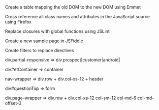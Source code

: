 Create a table mapping the old DOM to the new DOM using Emmet

Cross reference all class names and attributes in the JavaScript source using Firefox

Replace closures with global functions using JSLint

Create a new sample page in JSFiddle

Create filters to replace directives

div.partial-responsive => div.prospect|customer|android| 

div#etContainer => container 

nav-wrapper => div.row + div.col-xs-12 + header

div#questionTop => form

div.page-wrapper => div.row + div.col-xs-12 col-sm-12 col-md-6 col-md-offset-3